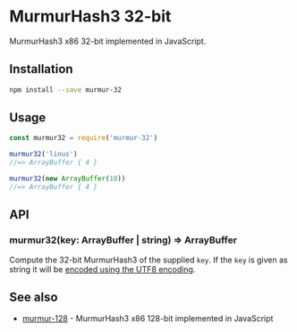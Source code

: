 # MurmurHash3 32-bit

MurmurHash3 x86 32-bit implemented in JavaScript.

## Installation

```sh
npm install --save murmur-32
```

## Usage

```js
const murmur32 = require('murmur-32')

murmur32('linus')
//=> ArrayBuffer { 4 }

murmur32(new ArrayBuffer(10))
//=> ArrayBuffer { 4 }
```

## API

### murmur32(key: ArrayBuffer | string) => ArrayBuffer

Compute the 32-bit MurmurHash3 of the supplied `key`. If the `key` is given as
string it will be [encoded using the UTF8 encoding](https://github.com/LinusU/encode-utf8).

## See also

- [murmur-128](https://github.com/LinusU/murmur-128) - MurmurHash3 x86 128-bit implemented in JavaScript
